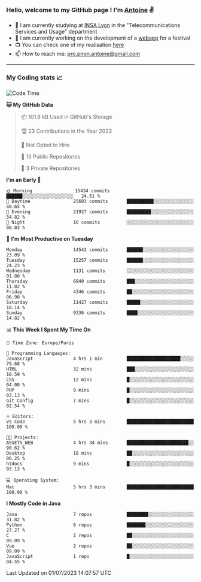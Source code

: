 ### Hello, welcome to my GitHub page ! I'm [Antoine](https://github.com/AntoinePiron) ✌️

- 🌱 I am currently studying at [INSA Lyon](https://www.insa-lyon.fr) in the "Telecommunications Services and Usage" department
- 🔭 I am currently working on the development of a [webapp](https://github.com/24HeuresINSA/Overbookd) for a festival
- 📺 You can check one of my realisation [here](https://astustc.fr)
- 📫 How to reach me: [pro.piron.antoine@gmail.com](mailto:pro.piron.antoine@gmail.com)

---

### My Coding stats 📈
<!--START_SECTION:waka-->
![Code Time](http://img.shields.io/badge/Code%20Time-164%20hrs%2011%20mins-blue)

**🐱 My GitHub Data** 

> 📦 101.8 kB Used in GitHub's Storage 
 > 
> 🏆 23 Contributions in the Year 2023
 > 
> 🚫 Not Opted to Hire
 > 
> 📜 13 Public Repositories 
 > 
> 🔑 3 Private Repositories 
 > 
**I'm an Early 🐤** 

```text
🌞 Morning                15434 commits       ██████░░░░░░░░░░░░░░░░░░░   24.51 % 
🌆 Daytime                25603 commits       ██████████░░░░░░░░░░░░░░░   40.65 % 
🌃 Evening                21927 commits       █████████░░░░░░░░░░░░░░░░   34.82 % 
🌙 Night                  16 commits          ░░░░░░░░░░░░░░░░░░░░░░░░░   00.03 % 
```
📅 **I'm Most Productive on Tuesday** 

```text
Monday                   14543 commits       ██████░░░░░░░░░░░░░░░░░░░   23.09 % 
Tuesday                  15257 commits       ██████░░░░░░░░░░░░░░░░░░░   24.23 % 
Wednesday                1131 commits        ░░░░░░░░░░░░░░░░░░░░░░░░░   01.80 % 
Thursday                 6940 commits        ███░░░░░░░░░░░░░░░░░░░░░░   11.02 % 
Friday                   4346 commits        ██░░░░░░░░░░░░░░░░░░░░░░░   06.90 % 
Saturday                 11427 commits       █████░░░░░░░░░░░░░░░░░░░░   18.14 % 
Sunday                   9336 commits        ████░░░░░░░░░░░░░░░░░░░░░   14.82 % 
```


📊 **This Week I Spent My Time On** 

```text
🕑︎ Time Zone: Europe/Paris

💬 Programming Languages: 
JavaScript               4 hrs 1 min         ████████████████████░░░░░   79.68 % 
HTML                     32 mins             ███░░░░░░░░░░░░░░░░░░░░░░   10.59 % 
CSS                      12 mins             █░░░░░░░░░░░░░░░░░░░░░░░░   04.00 % 
PHP                      9 mins              █░░░░░░░░░░░░░░░░░░░░░░░░   03.13 % 
Git Config               7 mins              █░░░░░░░░░░░░░░░░░░░░░░░░   02.54 % 

🔥 Editors: 
VS Code                  5 hrs 3 mins        █████████████████████████   100.00 % 

🐱‍💻 Projects: 
ASSETS_WEB               4 hrs 34 mins       ███████████████████████░░   90.62 % 
Desktop                  18 mins             ██░░░░░░░░░░░░░░░░░░░░░░░   06.25 % 
htdocs                   9 mins              █░░░░░░░░░░░░░░░░░░░░░░░░   03.13 % 

💻 Operating System: 
Mac                      5 hrs 3 mins        █████████████████████████   100.00 % 
```

**I Mostly Code in Java** 

```text
Java                     7 repos             ████████░░░░░░░░░░░░░░░░░   31.82 % 
Python                   6 repos             ███████░░░░░░░░░░░░░░░░░░   27.27 % 
C                        2 repos             ██░░░░░░░░░░░░░░░░░░░░░░░   09.09 % 
Vue                      2 repos             ██░░░░░░░░░░░░░░░░░░░░░░░   09.09 % 
JavaScript               1 repo              █░░░░░░░░░░░░░░░░░░░░░░░░   04.55 % 
```




 Last Updated on 01/07/2023 14:07:57 UTC
<!--END_SECTION:waka-->
